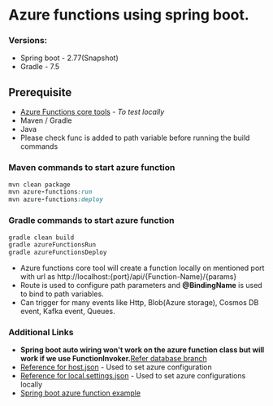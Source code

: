 # Azure functions using spring boot.

### Versions:
* Spring boot - 2.77(Snapshot)
* Gradle - 7.5

## Prerequisite

* [Azure Functions core tools](https://go.microsoft.com/fwlink/?linkid=2174087) - _To test locally_
* Maven / Gradle
* Java
* Please check func is added to path variable before running the build commands

### Maven commands to start azure function

```ruby
mvn clean package
mvn azure-functions:run
mvn azure-functions:deploy
```
### Gradle commands to start azure function

```ruby
gradle clean build
gradle azureFunctionsRun
gradle azureFunctionsDeploy
```
* Azure functions core tool will create a function locally on mentioned port with url as http://localhost:{port}/api/{Function-Name}/{params}
* Route is used to configure path parameters and **@BindingName** is used to bind to path variables.
* Can trigger for many events like Http, Blob(Azure storage), Cosmos DB event, Kafka event, Queues.

### Additional Links
* **Spring boot auto wiring won't work on the azure function class but will work if we use FunctionInvoker.**[Refer database branch](https://github.com/Balaji6701/azure-functions/tree/database)
* [Reference for host.json](https://learn.microsoft.com/en-us/azure/azure-functions/functions-host-json) - Used to set azure configuration
* [Reference for local.settings.json](https://learn.microsoft.com/en-us/azure/azure-functions/functions-develop-local#local-settings-file) - Used to set azure configurations locally
* [Spring boot azure function example](https://learn.microsoft.com/en-us/samples/azure-samples/hello-spring-function-azure/hello-spring-function-azure/)
